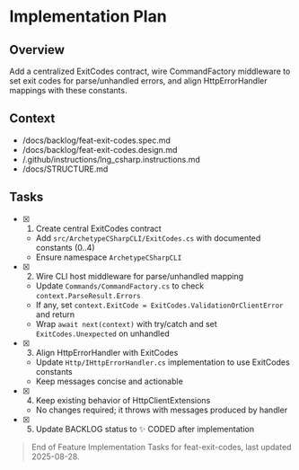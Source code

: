 # Implementation Plan

## Overview

Add a centralized ExitCodes contract, wire CommandFactory middleware to set exit codes for parse/unhandled errors, and align HttpErrorHandler mappings with these constants.

## Context

- /docs/backlog/feat-exit-codes.spec.md
- /docs/backlog/feat-exit-codes.design.md
- /.github/instructions/lng_csharp.instructions.md
- /docs/STRUCTURE.md

## Tasks

- [x] 1. Create central ExitCodes contract
  - Add `src/ArchetypeCSharpCLI/ExitCodes.cs` with documented constants (0..4)
  - Ensure namespace `ArchetypeCSharpCLI`

- [x] 2. Wire CLI host middleware for parse/unhandled mapping
  - Update `Commands/CommandFactory.cs` to check `context.ParseResult.Errors`
  - If any, set `context.ExitCode = ExitCodes.ValidationOrClientError` and return
  - Wrap `await next(context)` with try/catch and set `ExitCodes.Unexpected` on unhandled

- [x] 3. Align HttpErrorHandler with ExitCodes
  - Update `Http/IHttpErrorHandler.cs` implementation to use ExitCodes constants
  - Keep messages concise and actionable

- [x] 4. Keep existing behavior of HttpClientExtensions
  - No changes required; it throws with messages produced by handler

- [x] 5. Update BACKLOG status to ✨ CODED after implementation

> End of Feature Implementation Tasks for feat-exit-codes, last updated 2025-08-28.
